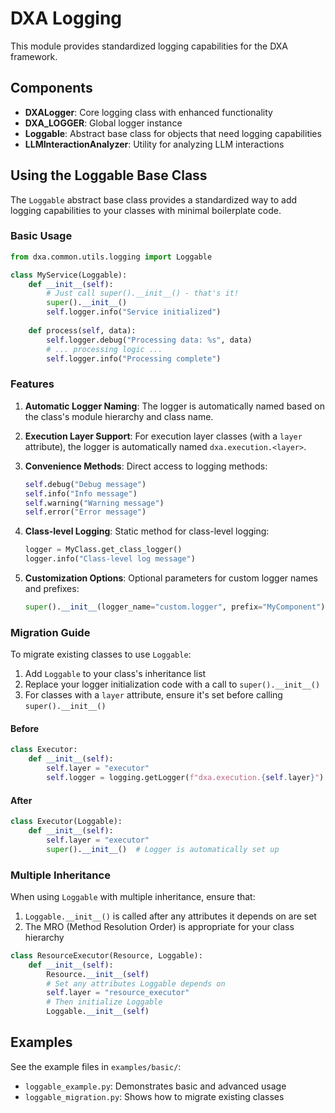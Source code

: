 # DXA Logging

This module provides standardized logging capabilities for the DXA framework.

## Components

- **DXALogger**: Core logging class with enhanced functionality
- **DXA_LOGGER**: Global logger instance
- **Loggable**: Abstract base class for objects that need logging capabilities
- **LLMInteractionAnalyzer**: Utility for analyzing LLM interactions

## Using the Loggable Base Class

The `Loggable` abstract base class provides a standardized way to add logging capabilities to your classes with minimal boilerplate code.

### Basic Usage

```python
from dxa.common.utils.logging import Loggable

class MyService(Loggable):
    def __init__(self):
        # Just call super().__init__() - that's it!
        super().__init__()
        self.logger.info("Service initialized")
    
    def process(self, data):
        self.logger.debug("Processing data: %s", data)
        # ... processing logic ...
        self.logger.info("Processing complete")
```

### Features

1. **Automatic Logger Naming**: The logger is automatically named based on the class's module hierarchy and class name.

2. **Execution Layer Support**: For execution layer classes (with a `layer` attribute), the logger is automatically named `dxa.execution.<layer>`.

3. **Convenience Methods**: Direct access to logging methods:

   ```python
   self.debug("Debug message")
   self.info("Info message")
   self.warning("Warning message")
   self.error("Error message")
   ```

4. **Class-level Logging**: Static method for class-level logging:

   ```python
   logger = MyClass.get_class_logger()
   logger.info("Class-level log message")
   ```

5. **Customization Options**: Optional parameters for custom logger names and prefixes:

   ```python
   super().__init__(logger_name="custom.logger", prefix="MyComponent")
   ```

### Migration Guide

To migrate existing classes to use `Loggable`:

1. Add `Loggable` to your class's inheritance list
2. Replace your logger initialization code with a call to `super().__init__()`
3. For classes with a `layer` attribute, ensure it's set before calling `super().__init__()`

#### Before

```python
class Executor:
    def __init__(self):
        self.layer = "executor"
        self.logger = logging.getLogger(f"dxa.execution.{self.layer}")
```

#### After

```python
class Executor(Loggable):
    def __init__(self):
        self.layer = "executor"
        super().__init__()  # Logger is automatically set up
```

### Multiple Inheritance

When using `Loggable` with multiple inheritance, ensure that:

1. `Loggable.__init__()` is called after any attributes it depends on are set
2. The MRO (Method Resolution Order) is appropriate for your class hierarchy

```python
class ResourceExecutor(Resource, Loggable):
    def __init__(self):
        Resource.__init__(self)
        # Set any attributes Loggable depends on
        self.layer = "resource_executor"
        # Then initialize Loggable
        Loggable.__init__(self)
```

## Examples

See the example files in `examples/basic/`:

- `loggable_example.py`: Demonstrates basic and advanced usage
- `loggable_migration.py`: Shows how to migrate existing classes
